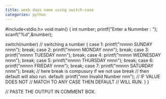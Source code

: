 ```yaml
---
title: week days name using switch-case
categories: python
---
```


#include&lt;stdio.h&gt;
void main()
{
int number;
printf("Enter a Nummber : ");
scanf("%d",&amp;number);

switch(number) // switching a number
{
case 1:
printf("nnnnn SUNDAY nnnn");
break;
case 2:
printf("nnnnn MONDAY nnnn");
break;
case 3:
printf("nnnnn TUESDAY nnnn");
break;
case 4:
printf("nnnnn WEDNESDAY nnnn");
break;
case 5:
printf("nnnnn THURSDAY nnnn");
break;
case 6:
printf("nnnnn FRIEDAY nnnn");
break;
case 7:
printf("nnnnn SATURDAY nnnn");
break; // here break is compusury if we not use break
// then default will also run.
default:
printf("nnn Invalid Number nnn");
// IF VALUE DOES NOT
// MATCH TO ANY CASE THEN DEFAULT
// WILL RUN.
}
}

// PASTE THE OUTPUT IN COMMENT BOX.
